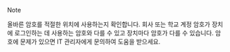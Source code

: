   > [!NOTE]
  > 올바른 암호를 적절한 위치에 사용하는지 확인합니다. 회사 또는 학교 계정 암호가 장치에 로그인하는 데 사용하는 암호와 다를 수 있고 장치마다 암호가 다를 수 있습니다. 암호에 문제가 있으면 IT 관리자에게 문의하여 도움을 받으세요.
